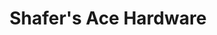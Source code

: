 ---
title: "Shafer's Ace Hardware"
url: /eureka/shafers-ace-hardware-harris-street/
shop: Eisenwaren
---